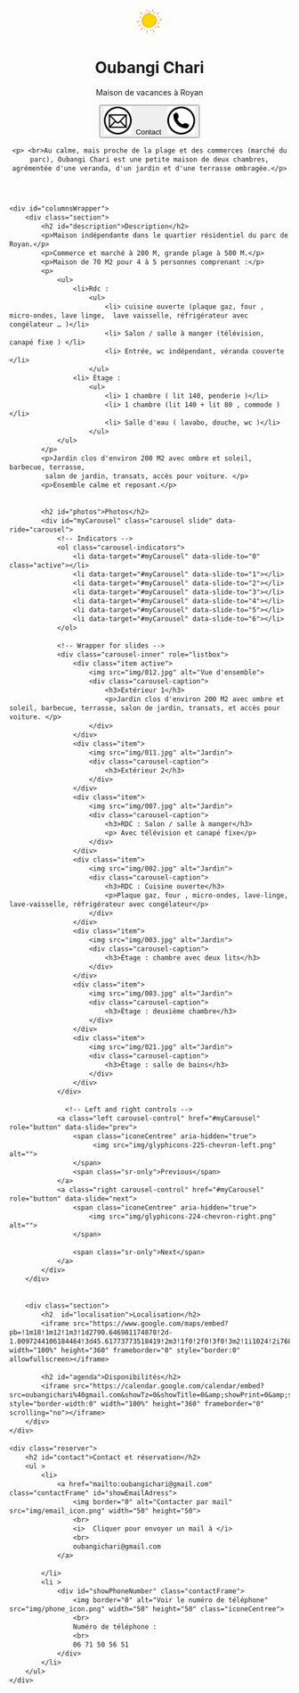 <html>

<head>
	<meta http-equiv="content-type" content="text/html; charset=UTF-8">
	<title>Oubangi Chari - Royan</title>
	<meta charset="utf-8">
	<meta name="viewport" content="width=device-width, initial-scale=1">
	<meta name="author" content="Oubangichari">
	<meta name="description" content="Page de présentation d'Oubangichari, maison de vacances à Royan">
	<link rel="icon" href="img/sun.png">
	<meta name="keywords" content="Oubangichari, location, Royan">
	<link rel="stylesheet" href="css/bootstrap-3.3.7.min.css">
	<link rel="stylesheet" href="css/oubangichari.css">
	<script src="js/jquery-3.1.1.min.js"></script>
	<script src="js/bootstrap-3.3.7.min.js"></script>
	<!-- <script src="oubangichari.js" type="text/javascript"></script> -->

</head>


<body>

<script type="text/javascript">
	$(document).ready(function(){
		$('#myCarousel').carousel({
		    interval: false
		}); 
	});
</script>


<header >
	<img class="center" src="img/accueil.jpg" alt="" style="width: 10%; height: 10%">
	<h1>Oubangi Chari</h1>
	<p>Maison de vacances à Royan</p>
	<a href="#contact"  >
		<button id="contactHome"> 
			<img border="0" alt="" src="img/email_icon.png" width="50" height="50">&nbsp; Contact &nbsp;
			<img border="0" alt="" src="img/phone_icon.png" width="50" height="50">
		</button>
	</a>

	<p> <br>Au calme, mais proche de la plage et des commerces (marché du parc), Oubangi Chari est une petite maison de deux chambres, agrémentée d'une veranda, d'un jardin et d'une terrasse ombragée.</p>
</header>


<div class="contenu">

	<div id="columnsWrapper">
		<div class="section">
			<h2 id="description">Description</h2>
			<p>Maison indépendante dans le quartier résidentiel du parc de Royan.</p>
			<p>Commerce et marché à 200 M, grande plage à 500 M.</p>
			<p>Maison de 70 M2 pour 4 à 5 personnes comprenant :</p>
			<p>
				<ul> 
					<li>Rdc :  
						<ul> 
							<li> cuisine ouverte (plaque gaz, four , micro-ondes, lave linge,  lave vaisselle, réfrigérateur avec congélateur … )</li> 
							<li> Salon / salle à manger (télévision, canapé fixe ) </li> 
							<li> Entrée, wc indépendant, véranda couverte </li> 
						</ul>   
					<li> Étage :
						<ul> 
							<li> 1 chambre ( lit 140, penderie )</li> 
							<li> 1 chambre (lit 140 + lit 80 , commode )</li> 
							<li> Salle d'eau ( lavabo, douche, wc )</li> 
						</ul>
				</ul>
			</p>
			<p>Jardin clos d'environ 200 M2 avec ombre et soleil, barbecue, terrasse,
			 salon de jardin, transats, accès pour voiture. </p>
			<p>Ensemble calme et reposant.</p>           

			      
			<h2 id="photos">Photos</h2>
			<div id="myCarousel" class="carousel slide" data-ride="carousel">
				<!-- Indicators -->
				<ol class="carousel-indicators">
					<li data-target="#myCarousel" data-slide-to="0" class="active"></li>
					<li data-target="#myCarousel" data-slide-to="1"></li>
					<li data-target="#myCarousel" data-slide-to="2"></li>
					<li data-target="#myCarousel" data-slide-to="3"></li>
					<li data-target="#myCarousel" data-slide-to="4"></li>
					<li data-target="#myCarousel" data-slide-to="5"></li>
					<li data-target="#myCarousel" data-slide-to="6"></li>					
				</ol>

			 	<!-- Wrapper for slides -->
			 	<div class="carousel-inner" role="listbox">
					<div class="item active">
						<img src="img/012.jpg" alt="Vue d'ensemble">
						<div class="carousel-caption">
							<h3>Extérieur 1</h3>
							<p>Jardin clos d'environ 200 M2 avec ombre et soleil, barbecue, terrasse, salon de jardin, transats, et accès pour voiture. </p>
						</div>
					</div>
					<div class="item">
						<img src="img/011.jpg" alt="Jardin">
						<div class="carousel-caption">
							<h3>Extérieur 2</h3>
						</div>
					</div>
					<div class="item">
						<img src="img/007.jpg" alt="Jardin">
						<div class="carousel-caption">
							<h3>RDC : Salon / salle à manger</h3>
							<p> Avec télévision et canapé fixe</p>
						</div>
					</div>
					<div class="item">
						<img src="img/002.jpg" alt="Jardin">
						<div class="carousel-caption">
							<h3>RDC : Cuisine ouverte</h3>
							<p>Plaque gaz, four , micro-ondes, lave-linge, lave-vaisselle, réfrigérateur avec congélateur</p>
						</div>
					</div>
					<div class="item">
						<img src="img/003.jpg" alt="Jardin">
						<div class="carousel-caption">
							<h3>Étage : chambre avec deux lits</h3>
						</div>
					</div>
					<div class="item">
						<img src="img/003.jpg" alt="Jardin">
						<div class="carousel-caption">
							<h3>Étage : deuxième chambre</h3>
						</div>
					</div>
					<div class="item">
						<img src="img/021.jpg" alt="Jardin">
						<div class="carousel-caption">
							<h3>Étage : salle de bains</h3>
						</div>
					</div>
				</div>

				  <!-- Left and right controls -->
				<a class="left carousel-control" href="#myCarousel" role="button" data-slide="prev">
					<span class="iconeCentree" aria-hidden="true">
						 <img src="img/glyphicons-225-chevron-left.png" alt="">
					</span>
					<span class="sr-only">Previous</span>
				</a>
				<a class="right carousel-control" href="#myCarousel" role="button" data-slide="next">
					<span class="iconeCentree" aria-hidden="true">
						<img src="img/glyphicons-224-chevron-right.png" alt="">
					</span>

					<span class="sr-only">Next</span>
				</a>
			</div>
		</div>


		<div class="section">
			<h2  id="localisation">Localisation</h2>
			<iframe src="https://www.google.com/maps/embed?pb=!1m18!1m12!1m3!1d2790.646981174878!2d-1.0097244106184464!3d45.61773773518419!2m3!1f0!2f0!3f0!3m2!1i1024!2i768!4f13.1!3m3!1m2!1s0x48017673794cf55f%3A0x50df63eaef416d6b!2sAll%C3%A9e+des+Marronniers%2C+17200+Royan!5e0!3m2!1sfr!2sfr!4v1488452295728" width="100%" height="360" frameborder="0" style="border:0" allowfullscreen></iframe>

			<h2 id="agenda">Disponibilités</h2>
			<iframe src="https://calendar.google.com/calendar/embed?src=oubangichari%40gmail.com&showTz=0&showTitle=0&amp;showPrint=0&amp;showTabs=0&amp;showCalendars=0&amp;height=300&amp;wkst=7&amp;bgcolor=%23FFFFFF&amp;ctz=Europe%2FParis" style="border-width:0" width="100%" height="360" frameborder="0" scrolling="no"></iframe>
		</div>
	</div>

	<div class="reserver">
		<h2 id="contact">Contact et réservation</h2>
		<ul >
			<li>
				<a href="mailto:oubangichari@gmail.com" class="contactFrame" id="showEmailAdress"> 
					<img border="0" alt="Contacter par mail" src="img/email_icon.png" width="50" height="50">
					<br>
					<i>  Cliquer pour envoyer un mail à </i>
					<br>
					oubangichari@gmail.com
				</a>
				
			</li>
			<li >
				<div id="showPhoneNumber" class="contactFrame">
					<img border="0" alt="Voir le numéro de téléphone" src="img/phone_icon.png" width="50" height="50" class="iconeCentree">
					<br>
					Numéro de téléphone :
					<br>
					06 71 50 56 51
				</div>
			</li>
		</ul>
	</div>
</div>


</body>

</html>





